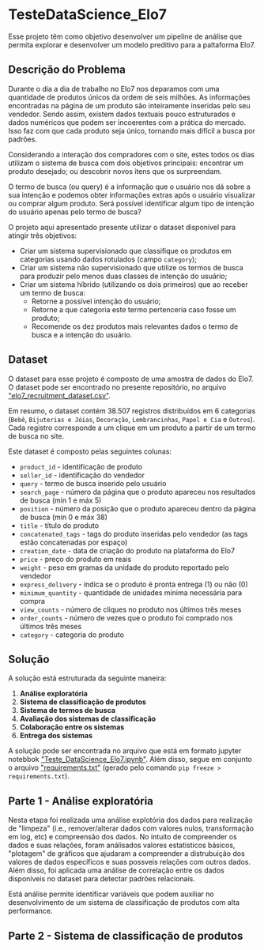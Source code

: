 # TesteDataScience_Elo7

Esse projeto têm como objetivo desenvolver um pipeline de análise que permita explorar e desenvolver um modelo preditivo para a paltaforma Elo7.

## Descrição do Problema

Durante o dia a dia de trabalho no Elo7 nos deparamos com uma quantidade de produtos únicos da ordem de seis milhões. As informações encontradas na página de um produto são inteiramente inseridas pelo seu vendedor. Sendo assim, existem dados textuais pouco estruturados e dados numéricos que podem ser incoerentes com a prática do mercado. Isso faz com que cada produto seja único, tornando mais difícil a busca por padrões. 

Considerando a interação dos compradores com o site, estes todos os dias utilizam o sistema de busca com dois objetivos principais: encontrar um produto desejado; ou descobrir novos itens que os surpreendam.

O termo de busca (ou query) é a informação que o usuário nos dá sobre a sua intenção e podemos obter informações extras após o usuário visualizar ou comprar algum produto. Será possível identificar algum tipo de intenção do usuário apenas pelo termo de busca?

O projeto aqui apresentado presente utilizar o dataset disponível para atingir três objetivos:

- Criar um sistema supervisionado que classifique os produtos em categorias usando dados rotulados (campo `category`);
- Criar um sistema não supervisionado que utilize os termos de busca para produzir pelo menos duas classes de intenção do usuário;
- Criar um sistema híbrido (utilizando os dois primeiros) que ao receber um termo de busca:
    - Retorne a possível intenção do usuário;
    - Retorne a que categoria este termo pertenceria caso fosse um produto;
    - Recomende os dez produtos mais relevantes dados o termo de busca e a intenção do usuário.


## Dataset

O dataset para esse projeto é composto de uma amostra de dados do Elo7. O dataset pode ser encontrado no presente repositório, no arquivo ["elo7_recruitment_dataset.csv"](https://github.com/pedronachtigall/TesteDataScience_Elo7/blob/main/elo7_recruitment_dataset.csv).

Em resumo, o dataset contém 38.507 registros distribuídos em 6 categorias (`Bebê`, `Bijuterias e Jóias`, `Decoração`, `Lembrancinhas`, `Papel e Cia` e `Outros`). Cada registro corresponde a um clique em um produto a partir de um termo de busca no site. 

Este dataset é composto pelas seguintes colunas:

- `product_id` - identificação de produto
- `seller_id` - identificação do vendedor 
- `query` - termo de busca inserido pelo usuário
- `search_page` - número da página que o produto apareceu nos resultados de busca (mín 1 e máx 5)
- `position` - número da posição que o produto apareceu dentro da página de busca (mín 0 e máx 38)
- `title` - título do produto  
- `concatenated_tags` - tags do produto inseridas pelo vendedor (as tags estão concatenadas por espaço)
- `creation_date` - data de criação do produto na plataforma do Elo7
- `price` - preço do produto em reais  
- `weight` - peso em gramas da unidade do produto reportado pelo vendedor
- `express_delivery` - indica se o produto é pronta entrega (1) ou não (0)
- `minimum_quantity` - quantidade de unidades mínima necessária para compra
- `view_counts` - número de cliques no produto nos últimos três meses  
- `order_counts` - número de vezes que o produto foi comprado nos últimos três meses
- `category` - categoria do produto   

## Solução

A solução está estruturada da seguinte maneira:

1. **Análise exploratória**
2. **Sistema de classificação de produtos**
3. **Sistema de termos de busca**
4. **Avaliação dos sistemas de classificação**
5. **Colaboração entre os sistemas**
6. **Entrega dos sistemas**

A solução pode ser encontrada no arquivo que está em formato jupyter notebbok ["Teste_DataScience_Elo7.ipynb"](https://github.com/pedronachtigall/TesteDataScience_Elo7/blob/main/Teste_DataScience_Elo7.ipynb). Além disso, segue em conjunto o arquivo ["requirements.txt"](https://github.com/pedronachtigall/TesteDataScience_Elo7/blob/main/requirements.txt) (gerado pelo comando `pip freeze > requirements.txt`).

## Parte 1 - Análise exploratória

Nesta etapa foi realizada uma análise explotória dos dados para realização de "limpeza" (i.e., remover/alterar dados com valores nulos, transformação em log, etc) e compreensão dos dados. No intuito de compreender os dados e suas relações, foram análisados valores estatísticos básicos, "plotagem" de gráficos que ajudaram a compreender a distrubuição dos valores de dados específicos e suas possveis relações com outros dados. Além disso, foi aplicada uma análise de correlação entre os dados disponíveis no dataset para detectar padrões relacionais.

Está análise permite identificar variáveis que podem auxiliar no desenvolvimento de um sistema de classificação de produtos com alta performance.

## Parte 2 - Sistema de classificação de produtos
